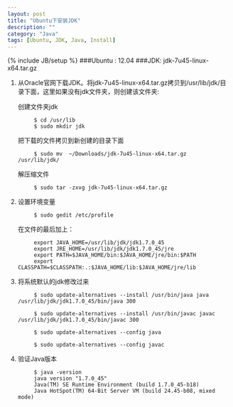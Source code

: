 ```yaml
---
layout: post
title: "Ubuntu下安装JDK"
description: ""
category: "Java"
tags: [Ubuntu, JDK, Java, Install]
---
```

{% include JB/setup %}
###Ubuntu : 12.04
###JDK: jdk-7u45-linux-x64.tar.gz

<!-- more -->
1. 从Oracle官网下载JDK。将jdk-7u45-linux-x64.tar.gz拷贝到/usr/lib/jdk/目录下面，这里如果没有jdk文件夹，则创建该文件夹:

   创建文件夹jdk

            $ cd /usr/lib
            $ sudo mkdir jdk

   把下载的文件拷贝到新创建的目录下面

            $ sudo mv  ~/Downloads/jdk-7u45-linux-x64.tar.gz  /usr/lib/jdk/

   解压缩文件

            $ sudo tar -zxvg jdk-7u45-linux-x64.tar.gz

2. 设置环境变量

            $ sudo gedit /etc/profile

   在文件的最后加上：

            export JAVA_HOME=/usr/lib/jdk/jdk1.7.0_45
            export JRE_HOME=/usr/lib/jdk/jdk1.7.0_45/jre
            export PATH=$JAVA_HOME/bin:$JAVA_HOME/jre/bin:$PATH
            export CLASSPATH=$CLASSPATH:.:$JAVA_HOME/lib:$JAVA_HOME/jre/lib

3. 将系统默认的jdk修改过来

            $ sudo update-alternatives --install /usr/bin/java java /usr/lib/jdk/jdk1.7.0_45/bin/java 300

            $ sudo update-alternatives --install /usr/bin/javac javac /usr/lib/jdk/jdk1.7.0_45/bin/javac 300

            $ sudo update-alternatives --config java
    
            $ sudo update-alternatives --config javac

4. 验证Java版本

            $ java -version
            java version "1.7.0_45"
            Java(TM) SE Runtime Environment (build 1.7.0_45-b18)
            Java HotSpot(TM) 64-Bit Server VM (build 24.45-b08, mixed mode)
